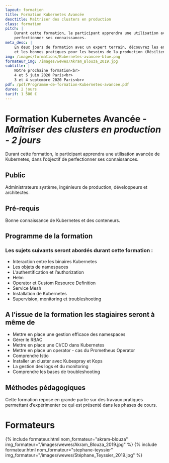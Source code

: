 ```yaml
---
layout: formation
title: Formation Kubernetes Avancée
desctitle: Maîtriser des clusters en production
class: formation
pitch: |
    Durant cette formation, le participant apprendra une utilisation avancée de Kubernetes, dans l’objectif de
    perfectionner ses connaissances.
meta_desc: |
    En deux jours de formation avec un expert terrain, découvrez les entrailles de Kubernetes et maitrisez les outils
    et les bonnes pratiques pour les besoins de la production (Résilience, Sécurité, Observabilité, ...).
img: /images/formations/Kubernetes-avancee-blue.png
formateur_img: /images/wewes/Akram_Blouza_2019.jpg
subtitle: |
    Notre prochaine formation<br>
    4 et 5 juin 2020 Paris<br>
    3 et 4 septembre 2020 Paris<br>
pdf: /pdf/Programme-de-formation-Kubernetes-avancee.pdf
duree: 2 jours
tarif: 1 500 €
---
```


# Formation Kubernetes Avancée - *Maîtriser des clusters en production - 2 jours*


Durant cette formation, le participant apprendra une utilisation avancée de Kubernetes, dans l’objectif de perfectionner
ses connaissances.


## Public


Administrateurs système, ingénieurs de production, développeurs et architectes.

## Pré-requis


Bonne connaissance de Kubernetes et des conteneurs.


## Programme de la formation

### Les sujets suivants seront abordés durant cette formation :

* Interaction entre les binaires Kubernetes
* Les objets de namespaces
* L’authentification et l’authorization
* Helm
* Operator et Custom Resource Definition
* Service Mesh
* Installation de Kubernetes
* Supervision, monitoring et troubleshooting


## A l’issue de la formation les stagiaires seront à même de


* Mettre en place une gestion efficace des namespaces
* Gérer le RBAC
* Mettre en place une CI/CD dans Kubernetes
* Mettre en place un operator - cas du Prometheus Operator
* Comprendre Istio
* Installer un cluster avec Kubespray et Kops
* La gestion des logs et du monitoring
* Comprendre les bases de troubleshooting


## Méthodes pédagogiques

Cette formation repose en grande partie sur des travaux pratiques permettant d’expérimenter ce qui est présenté dans les phases de cours.

# Formateurs

{% include formateur.html nom_formateur="akram-blouza" img_formateur="/images/wewes/Akram_Blouza_2019.jpg" %}
{% include formateur.html nom_formateur="stephane-teyssier" img_formateur="/images/wewes/Stéphane_Teyssier_2019.jpg" %}

